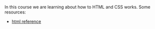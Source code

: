 In this course we are learning about how to HTML and CSS works. 
Some resources:


- [html reference](https://htmlreference.io/)
